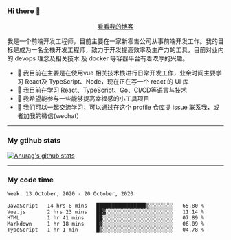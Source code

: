 ### Hi there 👋

<p align="center">
  <a href="https://real-jacket.github.io/">看看我的博客</a>
</p>

我是一个前端开发工程师，目前主要在一家新零售公司从事前端开发工作。我的目标是成为一名全栈开发工程师，致力于开发提高效率及生产力的工具，目前对业内的 devops 理念及相关技术 及 docker 等容器平台有着浓厚的兴趣。

- 🔭 我目前在主要是在使用vue 相关技术栈进行日常开发工作，业余时间主要学习 React及 TypeScript、Node，现在正在写一个 react 的 UI 库 
- 🌱 我目前在学习 React、TypeScript、Go、CI/CD等语言与技术
- 👯 我希望能参与一些能够提高幸福感的小工具项目
- 💬 我们可以一起交流学习，可以通过在这个 profile 仓库提 issue 联系我，或者加我的微信(wechat）

***

### My gtihub stats

[![Anurag's github stats](https://github-readme-stats.vercel.app/api?username=real-jacket)](https://github.com/anuraghazra/github-readme-stats)

***

### My code time

<!--START_SECTION:waka-->
```text
Week: 13 October, 2020 - 20 October, 2020

JavaScript   14 hrs 8 mins   ████████████████▒░░░░░░░░   65.80 % 
Vue.js       2 hrs 23 mins   ██▓░░░░░░░░░░░░░░░░░░░░░░   11.14 % 
HTML         1 hr 41 mins    ██░░░░░░░░░░░░░░░░░░░░░░░   07.89 % 
Markdown     1 hr 18 mins    █▓░░░░░░░░░░░░░░░░░░░░░░░   06.09 % 
TypeScript   1 hr 1 min      █▒░░░░░░░░░░░░░░░░░░░░░░░   04.78 % 
```
<!--END_SECTION:waka-->
